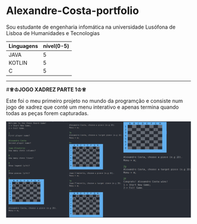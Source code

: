 # Alexandre-Costa-portfolio
Sou estudante de engenharia infomática na universidade Lusófona de Lisboa de Humanidades e Tecnologias

|Linguagens |nível(0-5)|
|-----------|-----|
|JAVA|5|
|KOTLIN|5|
|C|5|
___________________________________________________________________________________________________________________________________________________________________________________
#**♕♔JOGO XADREZ PARTE 1♔♕**

Este foi o meu primeiro projeto no mundo da programção e consiste num jogo de xadrez que conté um menu interativo e apenas termina quando todas as peças forem capturadas.

![](https://github.com/AlexandreSSCosta/Alexandre-Costa-portfolio/blob/main/imagens/chess.png)

